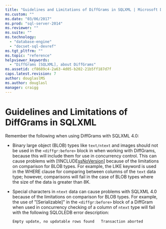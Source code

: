 ```yaml
---
title: "Guidelines and Limitations of DiffGrams in SQLXML | Microsoft Docs"
ms.custom: ""
ms.date: "03/06/2017"
ms.prod: "sql-server-2014"
ms.reviewer: ""
ms.suite: ""
ms.technology: 
  - "database-engine"
  - "docset-sql-devref"
ms.tgt_pltfrm: ""
ms.topic: "reference"
helpviewer_keywords: 
  - "DiffGrams [SQLXML], about DiffGrams"
ms.assetid: cf8689c4-2a63-4d05-b202-21b5ff187d7f
caps.latest.revision: 7
author: douglaslMS
ms.author: douglasl
manager: craigg
---
```

# Guidelines and Limitations of DiffGrams in SQLXML
  Remember the following when using DiffGrams with SQLXML 4.0:  
  
-   Binary large object (BLOB) types like `text/ntext` and images should not be used in the `<diffgr:before>` block in when working with DiffGrams, because this will include them for use in concurrency control. This can cause problems with [!INCLUDE[ssNoVersion](../../../includes/ssnoversion-md.md)] because of the limitations on comparison for BLOB types. For example, the LIKE keyword is used in the WHERE clause for comparing between columns of the `text` data type; however, comparisons will fail in the case of BLOB types where the size of the data is greater than 8K.  
  
-   Special characters in `ntext` data can cause problems with SQLXML 4.0 because of the limitations on comparison for BLOB types. For example, the use of "[Serializable]" in the `<diffgr:before>` block of a DiffGram when used in concurrency checking of a column of `ntext` type will fail with the following SQLOLEDB error description:  
  
    ```  
    Empty update, no updatable rows found   Transaction aborted  
    ```  
  
  

